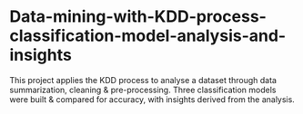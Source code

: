 # Data-mining-with-KDD-process-classification-model-analysis-and-insights
This project applies the KDD process to analyse a dataset through data summarization, cleaning &amp; pre-processing. Three classification models were built &amp; compared for accuracy, with insights derived from the analysis.
